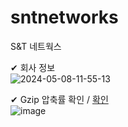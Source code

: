 # sntnetworks
S&T 네트웍스

✔ 회사 정보<br/>
![2024-05-08-11-55-13](https://github.com/taehunt/sntnetworks/assets/12706542/f7504a88-06b1-4a4c-8bb3-33e25390eb31)

✔ Gzip 압축률 확인 / <a href="https://www.giftofspeed.com/gzip-test" target="_blank">확인</a><br/>
![image](https://github.com/taehunt/sntnetworks/assets/12706542/f5272a09-b196-4078-a437-119ffa2358b5)
